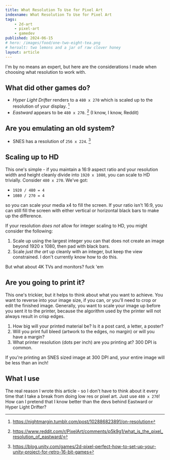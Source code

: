 ```yaml
---
title: What Resolution To Use for Pixel Art
indexname: What Resolution To Use for Pixel Art
tags:
    - 2d-art
    - pixel-art
    - gamedev
published: 2024-06-15
# hero: /images/food/one-two-eight-tea.png
# heroalt: two lemons and a jar of raw clover honey
layout: article
---
```


I'm by no means an expert, but here are the considerations I made when choosing what
resolution to work with.

## What did other games do?

- _Hyper Light Drifter_ renders to a `480 x 270` which is scaled up to the resolution of your display. [^1]
- _Eastward_ appears to be `480 x 270`. [^2] (I know, I know, Reddit)

[^1]: https://nightmargin.tumblr.com/post/102886823891/on-resolution
[^2]: https://www.reddit.com/r/PixelArt/comments/p5k9g1/what_is_the_pixel_resolution_of_eastward/

## Are you emulating an old system?

- SNES has a resolution of `256 x 224`. [^3]

[^3]: https://blog.unity.com/games/2d-pixel-perfect-how-to-set-up-your-unity-project-for-retro-16-bit-games

## Scaling up to HD

This one's simple - if you maintain a 16:9 aspect ratio and your resolution width
and height cleanly divide into `1920 x 1080`, you can scale to HD trivially. Consider `480 x 270`. We've got:

- `1920 / 480 = 4`
- `1080 / 270 = 4`

so you can scale your media x4 to fill the screen. If your ratio isn't 16:9, you can
still fill the screen with either vertical or horizontal black bars to make up the difference.

If your resolution _does not_ allow for integer scaling to HD, you might consider the following:

1. Scale up using the largest integer you can that does not create an image beyond 1920 x 1080, then pad with black bars.
2. Scale _just the art_ up cleanly with an integer, but keep the view constrained. I don't currently know how to do this.

But what about 4K TVs and monitors? fuck 'em

## Are you going to print it?

This one's trickier, but it helps to think about what you want to achieve.
You want to reverse into your image size, if you can, or you'll need to crop or
edit the finished image. Generally, you want to scale your image up before you
sent it to the printer, because the algorithm used by the printer will not always
result in crisp edges.

1. How big will your printed material be? Is it a post card, a letter, a poster?
2. Will you print full bleed (artwork to the edges, no margin) or will you have a margin?
3. What printer resolution (dots per inch) are you printing at? 300 DPI is common.

If you're printing an SNES sized image at 300 DPI and, your entire image will be less than an inch!

## What I use

The real reason I wrote this article - so I don't have to think about it every
time that I take a break from doing low res or pixel art. Just use `480 x 270`!
How can I pretend that I know better than the devs behind Eastward or Hyper Light Drifter?
